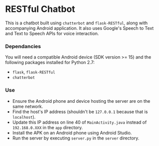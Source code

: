 # RESTful Chatbot

This is a chatbot built using `chatterbot` and `flask-RESTful`, along with accompanying Android application. It also uses Google's Speech to Text and Text to Speech APIs for voice interaction.

### Dependancies

You will need a compatible Android device (SDK version >= 15) and the following packages installed for Python 2.7:

* `flask`, `flask-RESTful`
* `chatterbot`

### Use

* Ensure the Android phone and device hosting the server are on the same network.
* Find the host's IP address (shouldn't be `127.0.0.1` because that is `localhost`).
* Update this IP address on line 40 of `MainActivity.java` instead of `192.168.0.XXX` in the `app` directory.
* Install the APK on an Android phone using Android Studio.
* Run the server by executing `server.py` in the `server` directory.
